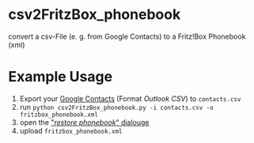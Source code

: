 csv2FritzBox_phonebook
======================

convert a csv-File (e. g. from Google Contacts) to a Fritz!Box Phonebook (xml)


# Example Usage

1. Export your [Google Contacts](https://contacts.google.com) (Format *Outlook CSV*) to `contacts.csv`
2. run `python csv2FritzBox_phonebook.py -i contacts.csv -o fritzbox_phonebook.xml`
3. open the ["*restore phonebook*" dialouge](http://fritz.box/fon_num/fonbook_restore.lua)
3. upload `fritzbox_phonebook.xml`
